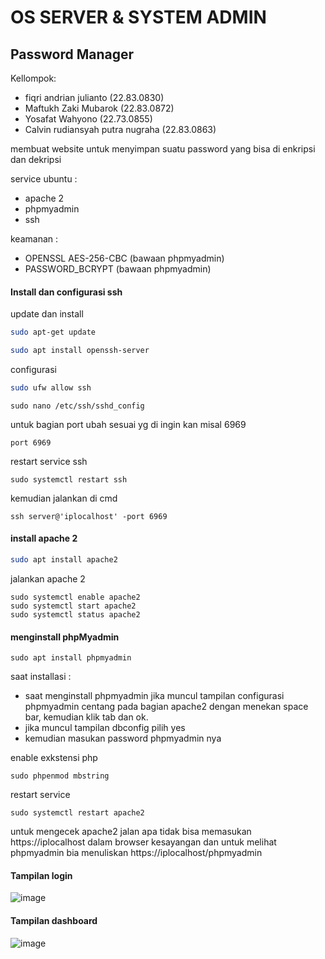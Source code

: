 # OS SERVER & SYSTEM ADMIN 
## Password Manager
Kellompok:

- fiqri andrian julianto (22.83.0830)
- Maftukh Zaki Mubarok (22.83.0872)
- Yosafat Wahyono (22.73.0855)
- Calvin rudiansyah putra nugraha (22.83.0863)

membuat website untuk menyimpan suatu password yang bisa di enkripsi dan dekripsi

service ubuntu :
- apache 2
- phpmyadmin
- ssh

keamanan :
- OPENSSL AES-256-CBC (bawaan phpmyadmin)
-  PASSWORD_BCRYPT (bawaan phpmyadmin)

#### Install dan configurasi ssh

update dan install

```sh
sudo apt-get update
```

```sh
sudo apt install openssh-server
```

configurasi
```sh
sudo ufw allow ssh
```
```
sudo nano /etc/ssh/sshd_config
```
untuk bagian port ubah sesuai yg di ingin kan misal 6969
```
port 6969
```

restart service ssh
```
sudo systemctl restart ssh
```

kemudian jalankan di cmd
``` 
ssh server@'iplocalhost' -port 6969
```
#### install apache 2
```sh
sudo apt install apache2
```
jalankan apache 2
```
sudo systemctl enable apache2
sudo systemctl start apache2
sudo systemctl status apache2
```
#### menginstall phpMyadmin

```
sudo apt install phpmyadmin
```
saat installasi :

- saat menginstall phpmyadmin jika muncul tampilan configurasi phpmyadmin centang pada bagian apache2 dengan menekan space bar, kemudian klik tab dan ok.
- jika muncul tampilan dbconfig pilih yes
- kemudian masukan password phpmyadmin nya

enable exkstensi php
```
sudo phpenmod mbstring
```

restart service
```
sudo systemctl restart apache2
```

untuk mengecek apache2 jalan apa tidak bisa memasukan https://iplocalhost dalam browser kesayangan dan untuk melihat phpmyadmin bia menuliskan  https://iplocalhost/phpmyadmin


#### Tampilan login
![image](https://github.com/Xzhacts-Crew/YellowHat/assets/145192908/8415679a-f7c6-43e6-aba1-7e6bf0cd1263)

#### Tampilan dashboard
![image](https://github.com/Xzhacts-Crew/YellowHat/assets/145192908/ffec882f-b9b9-4bce-aca5-60ecd1104141)
